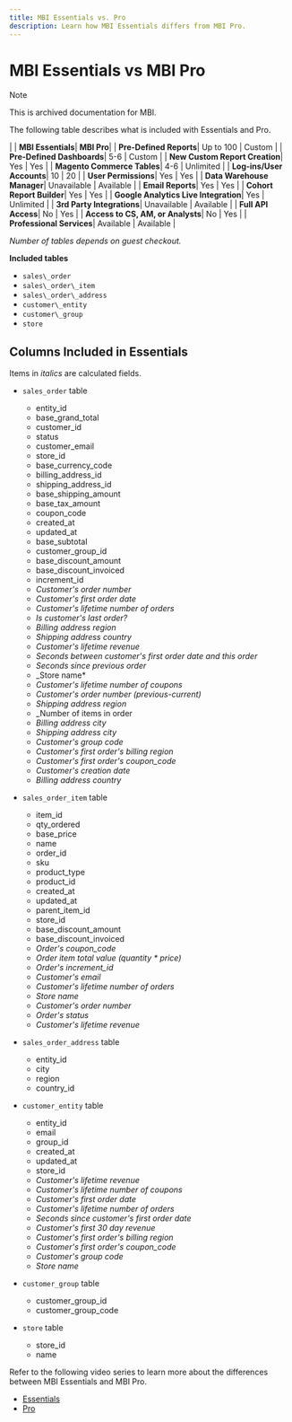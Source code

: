 ```yaml
---
title: MBI Essentials vs. Pro
description: Learn how MBI Essentials differs from MBI Pro.
---
```

# MBI Essentials vs MBI Pro

>[!NOTE]
>
>This is archived documentation for MBI.

The following table describes what is included with Essentials and Pro.

|   | **MBI Essentials**| **MBI Pro**|
| **Pre-Defined Reports**| Up to 100 | Custom |
| **Pre-Defined Dashboards**| 5-6 | Custom |
| **New Custom Report Creation**| Yes | Yes |
| **Magento Commerce Tables**| 4-6 | Unlimited |
| **Log-ins/User Accounts**| 10 | 20 |
| **User Permissions**| Yes | Yes |
| **Data Warehouse Manager**| Unavailable | Available |
| **Email Reports**| Yes | Yes |
| **Cohort Report Builder**| Yes | Yes |
| **Google Analytics Live Integration**| Yes | Unlimited  |
| **3rd Party Integrations**|  Unavailable | Available  |
| **Full API Access**|  No | Yes  |
| **Access to CS, AM, or Analysts**|  No | Yes  |
| **Professional Services**|  Available | Available  |

_Number of tables depends on guest checkout._

**Included tables**

* `sales\_order`
* `sales\_order\_item`
* `sales\_order\_address`
* `customer\_entity`
* `customer\_group`
* `store`

## Columns Included in Essentials

Items in _italics_ are calculated fields.

* `sales_order` table
  * entity_id
  * base_grand_total
  * customer_id
  * status
  * customer_email
  * store_id
  * base_currency_code
  * billing_address_id
  * shipping_address_id
  * base_shipping_amount
  * base_tax_amount
  * coupon_code
  * created_at
  * updated_at
  * base_subtotal
  * customer_group_id
  * base_discount_amount
  * base_discount_invoiced
  * increment_id
  * _Customer's order number_
  * _Customer's first order date_
  * _Customer's lifetime number of orders_
  * _Is customer's last order?_
  * _Billing address region_
  * _Shipping address country_
  * _Customer's lifetime revenue_
  * _Seconds between customer's first order date and this order_
  * _Seconds since previous order_
  * _Store name*
  * _Customer's lifetime number of coupons_
  * _Customer's order number (previous-current)_
  * _Shipping address region_
  * _Number of items in order
  * _Billing address city_
  * _Shipping address city_
  * _Customer's group code_
  * _Customer's first order's billing region_
  * _Customer's first order's coupon_code_
  * _Customer's creation date_
  * _Billing address country_

* `sales_order_item` table
  * item_id
  * qty_ordered
  * base_price
  * name
  * order_id
  * sku
  * product_type
  * product_id
  * created_at
  * updated_at
  * parent_item_id
  * store_id
  * base_discount_amount
  * base_discount_invoiced
  * _Order's coupon_code_
  * _Order item total value (quantity * price)_
  * _Order's increment_id_
  * _Customer's email_
  * _Customer's lifetime number of orders_
  * _Store name_
  * _Customer's order number_
  * _Order's status_
  * _Customer's lifetime revenue_

* `sales_order_address` table
  * entity_id
  * city
  * region
  * country_id

* `customer_entity` table
  * entity_id
  * email
  * group_id
  * created_at
  * updated_at
  * store_id
  * _Customer's lifetime revenue_
  * _Customer's lifetime number of coupons_
  * _Customer's first order date_
  * _Customer's lifetime number of orders_
  * _Seconds since customer's first order date_
  * _Customer's first 30 day revenue_
  * _Customer's first order's billing region_
  * _Customer's first order's coupon_code_
  * _Customer's group code_
  * _Store name_

* `customer_group` table
  * customer_group_id
  * customer_group_code

* `store` table
  * store_id
  * name

Refer to the following video series to learn more about the differences between MBI Essentials and MBI Pro.

* [Essentials](https://support.magento.com/hc/en-us/articles/360005305614)
* [Pro](https://support.magento.com/hc/en-us/articles/360005373453)